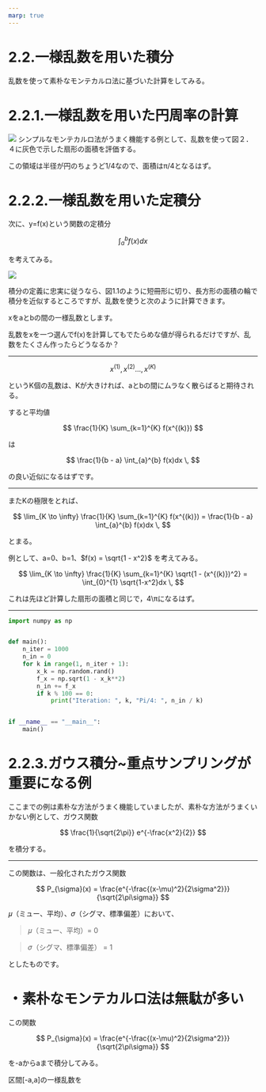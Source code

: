 ```yaml
---
marp: true
---
```

<!--
headingDivider: 1
-->

# 2.2.一様乱数を用いた積分

乱数を使って素朴なモンテカルロ法に基づいた計算をしてみる。


# 2.2.1.一様乱数を用いた円周率の計算

![](image/図2.4.png)
シンプルなモンテカルロ法がうまく機能する例として、乱数を使って図２．４に灰色で示した扇形の面積を評価する。

この領域は半径が円のちょうど1/4なので、面積はπ/4となるはず。


# 2.2.2.一様乱数を用いた定積分

次に、y=f(x)という関数の定積分

$$
\int_a^b f(x)dx
$$

を考えてみる。

![](image/図1.1.png)

積分の定義に忠実に従うなら、図1.1のように短冊形に切り、長方形の面積の輪で積分を近似するところですが、乱数を使うと次のように計算できます。

xをaとbの間の一様乱数とします。

乱数をxを一つ選んでf(x)を計算してもでたらめな値が得られるだけですが、乱数をたくさん作ったらどうなるか？

---

$$
x^{(1)},x^{(2)}...,x^{(K)}
$$

というK個の乱数は、Kが大きければ、aとbの間にムラなく散らばると期待される。

すると平均値

$$
\frac{1}{K} \sum_{k=1}^{K} f(x^{(k)})
$$


は

$$
\frac{1}{b - a} \int_{a}^{b} f(x)dx \,
$$


の良い近似になるはずです。

---

またKの極限をとれば、


$$
\lim_{K \to \infty} \frac{1}{K} \sum_{k=1}^{K} f(x^{(k)}) = \frac{1}{b - a} \int_{a}^{b} f(x)dx \, 
$$

とまる。

例として、a=0、b=1、$f(x) = \sqrt{1 - x^2}$ を考えてみる。

$$
\lim_{K \to \infty} \frac{1}{K} \sum_{k=1}^{K} \sqrt{1 - (x^{(k)})^2} = \int_{0}^{1} \sqrt{1-x^2}dx \, 
$$

これは先ほど計算した扇形の面積と同じで，4\πになるはず。

--- 
```python
import numpy as np


def main():
    n_iter = 1000
    n_in = 0
    for k in range(1, n_iter + 1):
        x_k = np.random.rand()
        f_x = np.sqrt(1 - x_k**2)
        n_in += f_x
        if k % 100 == 0:
            print("Iteration: ", k, "Pi/4: ", n_in / k)


if __name__ == "__main__":
    main()

```


# 2.2.3.ガウス積分~重点サンプリングが重要になる例

ここまでの例は素朴な方法がうまく機能していましたが、素朴な方法がうまくいかない例として、ガウス関数

$$
\frac{1}{\sqrt{2\pi}} e^{-\frac{x^2}{2}}
$$

を積分する。

---

この関数は、一般化されたガウス関数

$$
P_{\sigma}(x) = \frac{e^{-\frac{(x-\mu)^2}{2\sigma^2}}}{\sqrt{2\pi\sigma}}
$$

𝜇（ミュー、平均）、𝜎（シグマ、標準偏差）において、

> 𝜇（ミュー、平均）= 0

> 𝜎（シグマ、標準偏差） = 1

としたものです。

# ・素朴なモンテカルロ法は無駄が多い

この関数

$$
P_{\sigma}(x) = \frac{e^{-\frac{(x-\mu)^2}{2\sigma^2}}}{\sqrt{2\pi\sigma}}
$$

を-aからaまで積分してみる。

区間[-a,a]の一様乱数を
